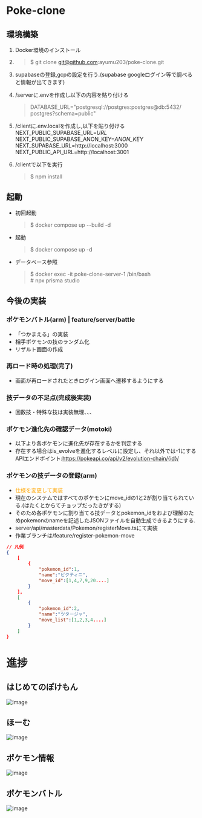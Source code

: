 # Poke-clone

## 環境構築
1. Docker環境のインストール
1. >$ git clone git@github.com:ayumu203/poke-clone.git
1. supabaseの登録,gcpの設定を行う.(supabase googleログイン等で調べると情報が出てきます)
1. /serverに.envを作成し以下の内容を貼り付ける
    > DATABASE_URL="postgresql://postgres:postgres@db:5432/ postgres?schema=public"
1. /clientに.env.localを作成し,以下を貼り付ける \
NEXT_PUBLIC_SUPABASE_URL=*URL* \
NEXT_PUBLIC_SUPABASE_ANON_KEY=*ANON_KEY* \
NEXT_SUPABASE_URL=http://localhost:3000 \
NEXT_PUBLIC_API_URL=http://localhost:3001

1. /clientで以下を実行
    >$ npm install

## 起動
* 初回起動
    >$ docker compose up --build -d
* 起動
    >$ docker compose up -d
* データベース参照
    >$ docker exec -it poke-clone-server-1 /bin/bash \
    >\# npx prisma studio 

## 今後の実装

### ポケモンバトル(arm) | feature/server/battle
* 「つかまえる」の実装
* 相手ポケモンの技のランダム化
* リザルト画面の作成

### 再ロード時の処理(完了)
* 画面が再ロードされたときログイン画面へ遷移するようにする

### 技データの不足点(完成後実装)
* 回数技・特殊な技は実装無理、、、

### ポケモン進化先の確認データ(motoki)
* 以下より各ポケモンに進化先が存在するかを判定する
* 存在する場合はis_evolveを進化するレベルに設定し、それ以外では-1にする
APIエンドポイント:https://pokeapi.co/api/v2/evolution-chain/{id}/

### ポケモンの技データの登録(arm)
* <font color="orange">仕様を変更して実装</font>
* 現在のシステムではすべてのポケモンにmove_idの1と2が割り当てられている.(はたくとからてチョップだったきがする)
* そのため各ポケモンに割り当てる技データとpokemon_idをおよび理解のためpokemonのnameを記述したJSONファイルを自動生成できるようにする.
* server/api/masterdata/Pokemon/registerMove.tsにて実装
* 作業ブランチは/feature/register-pokemon-move
```json
// 凡例
{
    [
        {
            "pokemon_id":1,
            "name":"ビクティニ",
            "move_id":[1,4,7,9,20....]
        }
    ],
    [
        {
            "pokemon_id":2,
            "name":"ツタージャ",
            "move_list":[1,2,3,4....]
        }
    ]
}
``` 

# 進捗
## はじめてのぽけもん
![image](https://github.com/user-attachments/assets/4c5adf0b-de03-4966-9f6e-d085c8cf7a1a)

## ほーむ
![image](https://github.com/user-attachments/assets/07ce6f5e-d18c-4d40-919b-31c705451f6a)

## ポケモン情報
![image](https://github.com/user-attachments/assets/1fe0ba53-8c97-4d7c-b59e-4f7e2b88bf6e)

## ポケモンバトル
![image](https://github.com/user-attachments/assets/5d12e7bf-f223-47e5-a2fa-141aa952c4e5)
